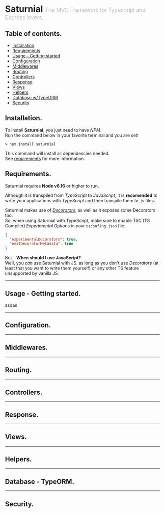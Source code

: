 # Saturnial <span style="font-weight: 200; font-size: large; color: #888">The MVC Framework for Typescript and Express lovers.</span>

## Table of contents.
* [Installation](./index.html#installation)
* [Requirements](./index.html#requirements)
* [Usage - Getting started](./index.html#usage-getting-started)
* [Configuration](./index.html#configuration)
* [Middlewares](./index.html#middlewares)
* [Routing](./index.html#routing)
* [Controllers](./index.html#controllers)
* [Response](./index.html#response)
* [Views](./index.html#views)
* [Helpers](./index.html#helpers)
* [Database w/TypeORM](./index.html#database-w-typeorm)
* [Security](./index.html#security)


## Installation.
To install **Saturnial**, you just need to have *NPM*.  
Run the command below in your favorite terminal and you are set!

	> npm install saturnial

This command will install all dependencies needed.  
See [requirements](./#requirements) for more information.

## Requirements.
Saturnial requires **Node v6.16** or higher to run.  

Although it is transpiled from *TypeScript* to *JavaScript*, it is **recomended** to write your applications with *TypeScript* and then transpile them to *.js* files.  

Saturnial makes use of [*Decorators*](https://www.typescriptlang.org/docs/handbook/decorators.html), as well as it exposes some Decorators too.  
So, when using Saturnial with TypeScript, make sure to enable *TSC* (TS Compiler) *Experimental Options* in your `tsconfing.json` file:
```json
{
  "experimentalDecorators": true,
  "emitDecoratorMetadata": true
}
```
But - **When should I use JavaScript?**  
Well, you *can* use Saturnial with JS, as long as you don't use *Decorators* (at least that you want to write them yourself) or any other TS feature unsupported by vanilla JS.
***

## Usage - Getting started.
asdas
***

## Configuration.
***

## Middlewares.
***

## Routing.
***

## Controllers.
***

## Response.
***

## Views.
***

## Helpers.
***

## Database - TypeORM.
***

## Security.
